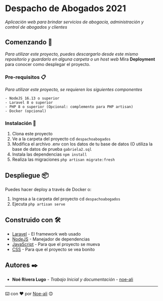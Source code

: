 # Despacho de Abogados 2021

_Aplicación web para brindar servicios de abogacía, administración y control de abogados y clientes_

## Comenzando 🚀

_Para utilizar este proyecto, puedes descargarlo desde este mismo repositorio y guardarlo en alguna carpeta o un host web_
Mira **Deployment** para conocer como desplegar el proyecto.


### Pre-requisitos 📋

_Para utilizar este proyecto, se requieren los siguientes componentes_
```
- NodeJS 16.13 o superior
- Laravel 8 o superior
- PHP 8 o superior (Opcional: complemento para PHP artisan)
- Docker (opcional)
```

### Instalación 🔧

1. Clona este proyecto
2. Ve a la carpeta del proyecto cd ```despachoabogados```
3. Modifica el archivo .env con los datos de tu base de datos (O utiliza la base de datos de prueba ```gabriela2.sql```
4. Instala las dependencias ```npm install```
5. Realiza las migraciones ```php artisan migrate:fresh```

## Despliegue 📦

Puedes hacer deploy a través de Docker o:
1. Ingresa a la carpeta del proyecto cd ```despachoabogados```
2. Ejecuta  ```php artisan serve```

## Construido con 🛠️


* [Laravel]() - El framework web usado
* [NodeJS]() - Manejador de dependencias
* [JavaScript]() - Para que el proyecto se mueva
* [CSS]() - Para que el proyecto se vea bonito



## Autores ✒️

* **Noé Rivera Lugo** - *Trabajo Inicial y documentación* - [noe-ali](https://github.com/noe-ali)

---
⌨️ con ❤️ por [Noe-ali](https://github.com/noe-ali) 😊



